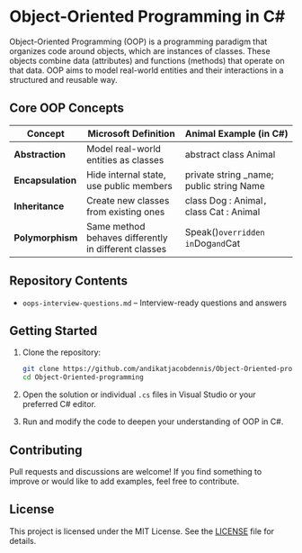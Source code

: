 # Object-Oriented Programming in C#

Object-Oriented Programming (OOP) is a programming paradigm that organizes code around objects, which are instances of classes. These objects combine data (attributes) and functions (methods) that operate on that data. OOP aims to model real-world entities and their interactions in a structured and reusable way. 

## Core OOP Concepts

| Concept           | Microsoft Definition                                 | Animal Example (in C#)                     |
| ----------------- | ---------------------------------------------------- | ------------------------------------------ |
| **Abstraction**   | Model real-world entities as classes                 | abstract class Animal                      |
| **Encapsulation** | Hide internal state, use public members              | private string _name; public string Name   |
| **Inheritance**   | Create new classes from existing ones                | class Dog : Animal`, `class Cat : Animal   |
| **Polymorphism**  | Same method behaves differently in different classes | Speak()` overridden in `Dog` and `Cat      |

## Repository Contents

* `oops-interview-questions.md` – Interview-ready questions and answers

## Getting Started

1. Clone the repository:

   ```bash
   git clone https://github.com/andikatjacobdennis/Object-Oriented-programming.git
   cd Object-Oriented-programming
   ```

2. Open the solution or individual `.cs` files in Visual Studio or your preferred C# editor.

3. Run and modify the code to deepen your understanding of OOP in C#.

## Contributing

Pull requests and discussions are welcome! If you find something to improve or would like to add examples, feel free to contribute.

## License

This project is licensed under the MIT License. See the [LICENSE](LICENSE) file for details.
